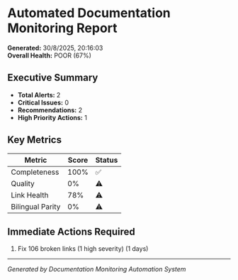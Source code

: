 # Automated Documentation Monitoring Report

**Generated:** 30/8/2025, 20:16:03  
**Overall Health:** POOR (67%)

## Executive Summary

- **Total Alerts:** 2
- **Critical Issues:** 0
- **Recommendations:** 2
- **High Priority Actions:** 1

## Key Metrics

| Metric | Score | Status |
|--------|-------|--------|
| Completeness | 100% | ✅ |
| Quality | 0% | ⚠️ |
| Link Health | 78% | ⚠️ |
| Bilingual Parity | 0% | ⚠️ |

## Immediate Actions Required

1. Fix 106 broken links (1 high severity) (1 days)

---
*Generated by Documentation Monitoring Automation System*
